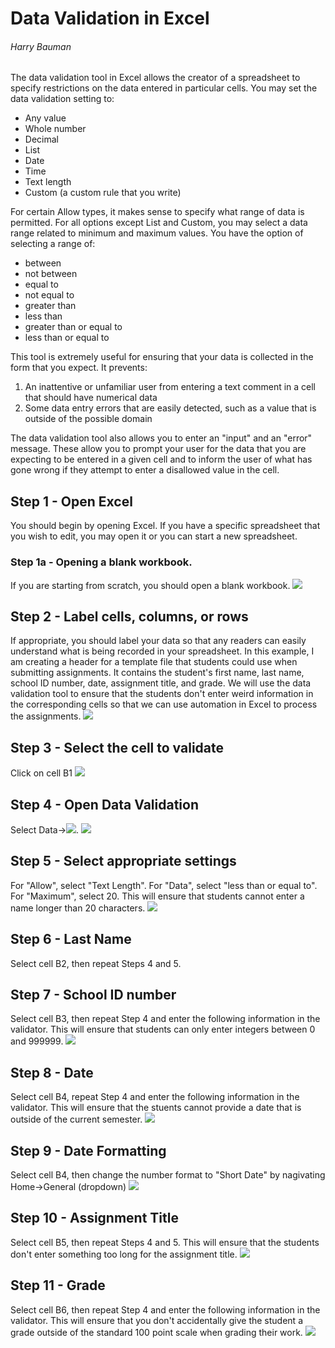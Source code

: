 # Data Validation in Excel
###### Harry Bauman

<!-- Talk about what it is -->
The data validation tool in Excel allows the creator of a spreadsheet to specify restrictions on the data entered in particular cells. You may set the data validation setting to:
- Any value
- Whole number
- Decimal
- List
- Date
- Time
- Text length
- Custom (a custom rule that you write)

For certain Allow types, it makes sense to specify what range of data is permitted. For all options except List and Custom, you may select a data range related to minimum and maximum values. You have the option of selecting a range of:
- between
- not between
- equal to
- not equal to
- greater than
- less than
- greater than or equal to
- less than or equal to

<!-- Talk about why it is a useful tool -->
This tool is extremely useful for ensuring that your data is collected in the form that you expect. It prevents:
1. An inattentive or unfamiliar user from entering a text comment in a cell that should have numerical data
2. Some data entry errors that are easily detected, such as a value that is outside of the possible domain

The data validation tool also allows you to enter an "input" and an "error" message. These allow you to prompt your user for the data that you are expecting to be entered in a given cell and to inform the user of what has gone wrong if they attempt to enter a disallowed value in the cell.

<!-- Talk about how to use the tool -->
## Step 1 - Open Excel
You should begin by opening Excel. If you have a specific spreadsheet that you wish to edit, you may open it or you can start a new spreadsheet.

### Step 1a - Opening a blank workbook.
If you are starting from scratch, you should open a blank workbook.
![](excelopeningscreen.png)

## Step 2 - Label cells, columns, or rows
If appropriate, you should label your data so that any readers can easily understand what is being recorded in your spreadsheet. In this example, I am creating a header for a template file that students could use when submitting assignments. It contains the student's first name, last name, school ID number, date, assignment title, and grade. We will use the data validation tool to ensure that the students don't enter weird information in the corresponding cells so that we can use automation in Excel to process the assignments.
![](excelcelllabels.png)

## Step 3 - Select the cell to validate
Click on cell B1
![](b1.png)

## Step 4 - Open Data Validation
Select Data->![](datavalidationbutton.png).
![](datavalidation.png)

## Step 5 - Select appropriate settings
For "Allow", select "Text Length". For "Data", select "less than or equal to". For "Maximum", select 20. This will ensure that students cannot enter a name longer than 20 characters.
![](namesettings.png)

## Step 6 - Last Name
Select cell B2, then repeat Steps 4 and 5.

## Step 7 - School ID number
Select cell B3, then repeat Step 4 and enter the following information in the validator. This will ensure that students can only enter integers between 0 and 999999.
![](idsettings.png)

## Step 8 - Date
Select cell B4, repeat Step 4 and enter the following information in the validator. This will ensure that the stuents cannot provide a date that is outside of the current semester.
![](datesettings.png)

## Step 9 - Date Formatting
Select cell B4, then change the number format to "Short Date" by nagivating Home->General (dropdown)
![](date.png)

## Step 10 - Assignment Title
Select cell B5, then repeat Steps 4 and 5. This will ensure that the students don't enter something too long for the assignment title.
![](namesettings.png)

## Step 11 - Grade
Select cell B6, then repeat Step 4 and enter the following information in the validator. This will ensure that you don't accidentally give the student a grade outside of the standard 100 point scale when grading their work.
![](gradesettings.png)

<!-- Link to an excel spreadsheet -->

<!-- Link to the Microsoft page on that is a different presentation of the same information -->
